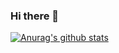 ### Hi there 👋

[![Anurag's github stats](https://github-readme-stats.vercel.app/api?username=iemong)](https://github.com/anuraghazra/github-readme-stats)

<!--
**iemong/iemong** is a ✨ _special_ ✨ repository because its `README.md` (this file) appears on your GitHub profile.

Here are some ideas to get you started:

- 🔭 I’m currently working on ...
- 🌱 I’m currently learning ...
- 👯 I’m looking to collaborate on ...
- 🤔 I’m looking for help with ...
- 💬 Ask me about ...
- 📫 How to reach me: ...
- 😄 Pronouns: ...
- ⚡ Fun fact: ...
-->
